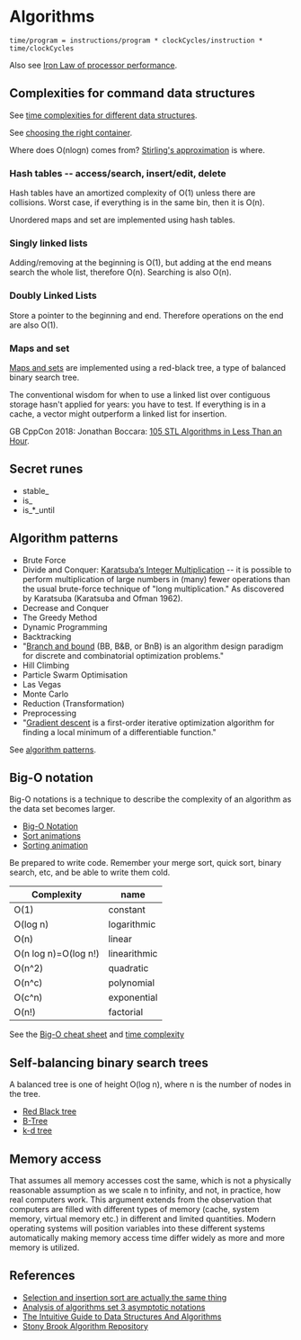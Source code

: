 # Algorithms
```
time/program = instructions/program * clockCycles/instruction * time/clockCycles
```

Also see [Iron Law of processor performance](https://en.wikipedia.org/wiki/Iron_law_of_processor_performance).

## Complexities for command data structures
See [time complexities for different data structures](https://www.geeksforgeeks.org/time-complexities-of-different-data-structures/).

See [choosing the right container](https://medium.com/@rodrigues.b.nelson/choosing-wisely-c-containers-and-big-oh-complexity-64f9bd1e7e4c).

Where does O(nlogn) comes from? [Stirling's approximation](https://en.wikipedia.org/wiki/Stirling%27s_approximation) is where.

### Hash tables -- access/search, insert/edit, delete
Hash tables have an amortized complexity of O(1) unless there are collisions. Worst case, if everything is in the same bin, then it is O(n).

Unordered maps and set are implemented using hash tables.

### Singly linked lists
Adding/removing at the beginning is O(1), but adding at the end means search the whole list, therefore O(n). Searching is also O(n).

### Doubly Linked Lists
Store a pointer to the beginning and end. Therefore operations on the end are also O(1).

### Maps and set
[Maps and sets](https://stackoverflow.com/questions/222658/multiset-map-and-hash-map-complexity) are implemented using a red-black tree, a type of balanced binary search tree.


The conventional wisdom for when to use a linked list over contiguous storage
hasn't applied for years: you have to test. If everything is in a cache, a
vector might outperform a linked list for insertion.

GB CppCon 2018: Jonathan Boccara: [105 STL Algorithms in Less Than an Hour](https://www.youtube.com/watch?v=2olsGf6JIkU).

## Secret runes
- stable\_
- is\_
- is\_\*\_until

## Algorithm patterns
- Brute Force
- Divide and Conquer: [Karatsuba’s Integer Multiplication](https://mathworld.wolfram.com/KaratsubaMultiplication.html) -- it is possible to perform multiplication of large numbers in (many) fewer operations than the usual brute-force technique of "long multiplication." As discovered by Karatsuba (Karatsuba and Ofman 1962).
- Decrease and Conquer
- The Greedy Method
- Dynamic Programming
- Backtracking
- "[Branch and bound](https://en.wikipedia.org/wiki/Branch_and_bound) (BB, B&B, or BnB) is an algorithm design paradigm for discrete and combinatorial optimization problems."
- Hill Climbing
- Particle Swarm Optimisation
- Las Vegas
- Monte Carlo
- Reduction (Transformation)
- Preprocessing
- "[Gradient descent](https://en.wikipedia.org/wiki/Gradient_descent) is a first-order iterative optimization algorithm for finding a local minimum of a differentiable function."

See [algorithm patterns](https://cs.lmu.edu/~ray/notes/algpatterns/).

## Big-O notation
Big-O notations is a technique to describe the complexity of an algorithm as the data set becomes larger.

- [Big-O Notation](https://github.com/deanturpin/Big-O-Notation)
- [Sort animations](http://www.cs.usfca.edu/~galles/visualization/ComparisonSort.html)
- [Sorting animation](https://www.cs.usfca.edu/~galles/visualization/ComparisonSort.html)

Be prepared to write code. Remember your merge sort, quick sort, binary search, etc, and be able to write them cold.

| Complexity | name |
| --------------------- | ------------ |
| O(1) | constant |
| O(log n) | logarithmic |
| O(n) | linear |
| O(n log n)=O(log n!) | linearithmic |
| O(n^2) | quadratic |
| O(n^c) | polynomial |
| O(c^n) | exponential |
| O(n!)  | factorial |

See the [Big-O cheat sheet](http://bigocheatsheet.com/) and [time complexity](https://en.wikipedia.org/wiki/Time_complexity)

## Self-balancing binary search trees
A balanced tree is one of height O(log n), where n is the number of nodes in
the tree.

- [Red Black tree](https://en.wikipedia.org/wiki/Red%E2%80%93black_tree)
- [B-Tree](https://en.wikipedia.org/wiki/B-tree)
- [k-d tree](https://en.wikipedia.org/wiki/K-d_tree)

## Memory access
That assumes all memory accesses cost the same, which is not a physically
reasonable assumption as we scale n to infinity, and not, in practice, how real
computers work. This argument extends from the observation that computers are
filled with different types of memory (cache, system memory, virtual memory
etc.) in different and limited quantities. Modern operating systems will
position variables into these different systems automatically making memory
access time differ widely as more and more memory is utilized.

## References
- [Selection and insertion sort are actually the same thing](https://www.youtube.com/watch?v=pcJHkWwjNl4)
- [Analysis of algorithms set 3 asymptotic notations](https://www.geeksforgeeks.org/analysis-of-algorithms-set-3asymptotic-notations/)
- [The Intuitive Guide to Data Structures And Algorithms](https://www.interviewcake.com/data-structures-and-algorithms-guide)
- [Stony Brook Algorithm Repository](http://algorist.com/sections/Numerical_Problems.html)

